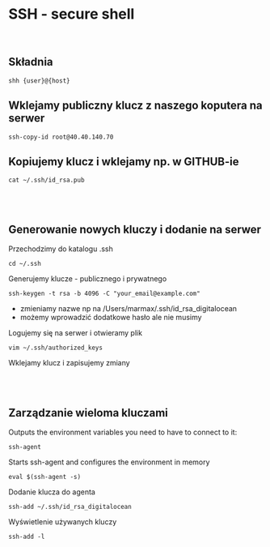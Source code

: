 # SSH - secure shell

<br>

## Składnia

```
shh {user}@{host}
```

## Wklejamy publiczny klucz z naszego koputera na serwer

```
ssh-copy-id root@40.40.140.70
```

## Kopiujemy klucz i wklejamy np. w GITHUB-ie

```
cat ~/.ssh/id_rsa.pub
```

<br><br>

## Generowanie nowych kluczy i dodanie na serwer

Przechodzimy do katalogu .ssh

```
cd ~/.ssh
```

Generujemy klucze - publicznego i prywatnego

```
ssh-keygen -t rsa -b 4096 -C "your_email@example.com"
```

-  zmieniamy nazwe np na /Users/marmax/.ssh/id_rsa_digitalocean
-  możemy wprowadzić dodatkowe hasło ale nie musimy

Logujemy się na serwer i otwieramy plik

```
vim ~/.ssh/authorized_keys
```

Wklejamy klucz i zapisujemy zmiany

<br><br>

## Zarządzanie wieloma kluczami

Outputs the environment variables you need to have to connect to it:

```
ssh-agent
```

Starts ssh-agent and configures the environment in memory

```
eval $(ssh-agent -s)
```

Dodanie klucza do agenta

```
ssh-add ~/.ssh/id_rsa_digitalocean
```

Wyświetlenie używanych kluczy

```
ssh-add -l
```

<br><br>
